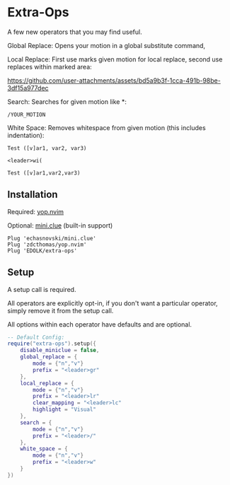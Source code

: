 # Extra-Ops
A few new operators that you may find useful.

Global Replace: Opens your motion in a global substitute command,


Local Replace: First use marks given motion for local replace, second use replaces within marked area:


https://github.com/user-attachments/assets/bd5a9b3f-1cca-491b-98be-3df15a977dec



Search: Searches for given motion like *:
```
/YOUR_MOTION
```
White Space: Removes whitespace from given motion (this includes indentation):
```
Test ([v]ar1, var2, var3) 

<leader>wi(

Test ([v]ar1,var2,var3)
```

## Installation
Required: [yop.nvim](https://github.com/zdcthomas/yop.nvim)

Optional: [mini.clue](https://github.com/echasnovski/mini.nvim/blob/main/readmes/mini-clue.md) (built-in support)

```vim
Plug 'echasnovski/mini.clue'
Plug 'zdcthomas/yop.nvim'
Plug 'EDOLK/extra-ops'
```
## Setup

A setup call is required.

All operators are explicitly opt-in, if you don't want a particular operator, simply remove it from the setup call.

All options within each operator have defaults and are optional.

```lua
-- Default Config:
require("extra-ops").setup({
    disable_miniclue = false,
    global_replace = {
        mode = {"n","v"}
        prefix = "<leader>gr"
    },
    local_replace = {
        mode = {"n","v"}
        prefix = "<leader>lr"
        clear_mapping = "<leader>lc"
        highlight = "Visual"
    },
    search = {
        mode = {"n","v"}
        prefix = "<leader>/"
    },
    white_space = {
        mode = {"n","v"}
        prefix = "<leader>w"
    }
})
```
